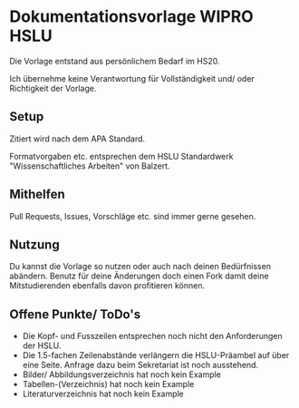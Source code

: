 # Dokumentationsvorlage WIPRO HSLU

Die Vorlage entstand aus persönlichem Bedarf im HS20.

Ich übernehme keine Verantwortung für Vollständigkeit und/ oder Richtigkeit der Vorlage.

## Setup

Zitiert wird nach dem APA Standard.

Formatvorgaben etc. entsprechen dem HSLU Standardwerk "Wissenschaftliches Arbeiten" von Balzert.

## Mithelfen

Pull Requests, Issues, Vorschläge etc. sind immer gerne gesehen.

## Nutzung

Du kannst die Vorlage so nutzen oder auch nach deinen Bedürfnissen abändern.
Benutz für deine Änderungen doch einen Fork damit deine Mitstudierenden ebenfalls davon profitieren können.

## Offene Punkte/ ToDo's

- Die Kopf- und Fusszeilen entsprechen noch nicht den Anforderungen der HSLU.
- Die 1.5-fachen Zeilenabstände verlängern die HSLU-Präambel auf über eine Seite. Anfrage dazu beim Sekretariat ist noch ausstehend.
- Bilder/ Abbildungsverzeichnis hat noch kein Example
- Tabellen-(Verzeichnis) hat noch kein Example
- Literaturverzeichnis hat noch kein Example
